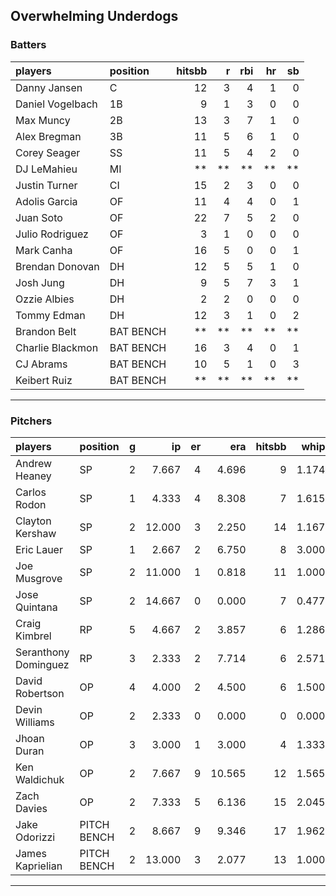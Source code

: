 ## Overwhelming Underdogs

### Batters

 
|players          |position  | hitsbb|  r| rbi| hr| sb| 
|:----------------|:---------|------:|--:|---:|--:|--:| 
|Danny Jansen     |C         |     12|  3|   4|  1|  0| 
|Daniel Vogelbach |1B        |      9|  1|   3|  0|  0| 
|Max Muncy        |2B        |     13|  3|   7|  1|  0| 
|Alex Bregman     |3B        |     11|  5|   6|  1|  0| 
|Corey Seager     |SS        |     11|  5|   4|  2|  0| 
|DJ LeMahieu      |MI        |     **| **|  **| **| **| 
|Justin Turner    |CI        |     15|  2|   3|  0|  0| 
|Adolis Garcia    |OF        |     11|  4|   4|  0|  1| 
|Juan Soto        |OF        |     22|  7|   5|  2|  0| 
|Julio Rodriguez  |OF        |      3|  1|   0|  0|  0| 
|Mark Canha       |OF        |     16|  5|   0|  0|  1| 
|Brendan Donovan  |DH        |     12|  5|   5|  1|  0| 
|Josh Jung        |DH        |      9|  5|   7|  3|  1| 
|Ozzie Albies     |DH        |      2|  2|   0|  0|  0| 
|Tommy Edman      |DH        |     12|  3|   1|  0|  2| 
|Brandon Belt     |BAT BENCH |     **| **|  **| **| **| 
|Charlie Blackmon |BAT BENCH |     16|  3|   4|  0|  1| 
|CJ Abrams        |BAT BENCH |     10|  5|   1|  0|  3| 
|Keibert Ruiz     |BAT BENCH |     **| **|  **| **| **| 

* * *

### Pitchers

 
|players              |position    |  g|     ip| er|    era| hitsbb|  whip| so|  w| sv| 
|:--------------------|:-----------|--:|------:|--:|------:|------:|-----:|--:|--:|--:| 
|Andrew Heaney        |SP          |  2|  7.667|  4|  4.696|      9| 1.174| 13|  0|  0| 
|Carlos Rodon         |SP          |  1|  4.333|  4|  8.308|      7| 1.615|  7|  0|  0| 
|Clayton Kershaw      |SP          |  2| 12.000|  3|  2.250|     14| 1.167| 17|  2|  0| 
|Eric Lauer           |SP          |  1|  2.667|  2|  6.750|      8| 3.000|  3|  0|  0| 
|Joe Musgrove         |SP          |  2| 11.000|  1|  0.818|     11| 1.000| 12|  1|  0| 
|Jose Quintana        |SP          |  2| 14.667|  0|  0.000|      7| 0.477| 12|  1|  0| 
|Craig Kimbrel        |RP          |  5|  4.667|  2|  3.857|      6| 1.286|  3|  2|  0| 
|Seranthony Dominguez |RP          |  3|  2.333|  2|  7.714|      6| 2.571|  2|  0|  0| 
|David Robertson      |OP          |  4|  4.000|  2|  4.500|      6| 1.500|  4|  0|  0| 
|Devin Williams       |OP          |  2|  2.333|  0|  0.000|      0| 0.000|  5|  0|  2| 
|Jhoan Duran          |OP          |  3|  3.000|  1|  3.000|      4| 1.333|  4|  0|  1| 
|Ken Waldichuk        |OP          |  2|  7.667|  9| 10.565|     12| 1.565|  7|  1|  0| 
|Zach Davies          |OP          |  2|  7.333|  5|  6.136|     15| 2.045|  6|  0|  0| 
|Jake Odorizzi        |PITCH BENCH |  2|  8.667|  9|  9.346|     17| 1.962| 11|  0|  0| 
|James Kaprielian     |PITCH BENCH |  2| 13.000|  3|  2.077|     13| 1.000| 11|  1|  0| 


* * *


